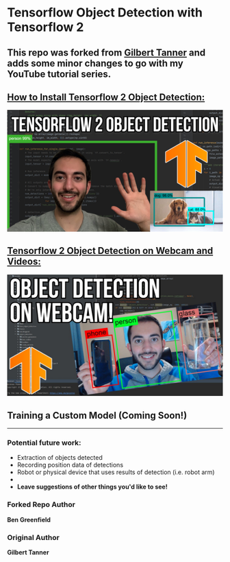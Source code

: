 # Tensorflow Object Detection with Tensorflow 2
This repo was forked from 
[Gilbert Tanner](https://github.com/TannerGilbert/Tensorflow-Object-Detection-with-Tensorflow-2.0) and adds some minor
changes to go with my YouTube tutorial series.
---
## [How to Install Tensorflow 2 Object Detection:](https://www.youtube.com/watch?v=rRwflsS67ow&t=28s&ab_channel=LazyTech)
![thumbnail](./misc/Tensorflow%202%20Object%20Detection.jpg)

## [Tensorflow 2 Object Detection on Webcam and Videos:](https://www.youtube.com/watch?v=O6BsjQat4aE&ab_channel=LazyTech)
![thumbnail](./misc/Tensorflow%202%20Object%20Detection%20on%20Webcam%20and%20Videos.jpg)

## Training a Custom Model (Coming Soon!)

---

### Potential future work:
- Extraction of objects detected
- Recording position data of detections
- Robot or physical device that uses results of detection (i.e. robot arm)
- 
- **Leave suggestions of other things you'd like to see!**

### Forked Repo Author
 **Ben Greenfield**
### Original Author
 **Gilbert Tanner**